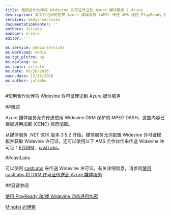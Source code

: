 ```yaml
---
title: 使用合作伙伴将 Widevine 许可证传送到 Azure 媒体服务 | Azure
description: 本文介绍如何使用 Azure 媒体服务 (AMS) 传送 AMS 通过 PlayReady 和 Widevine DRM 动态加密的流。PlayReady 许可证来自媒体服务 PlayReady 许可证服务器，而 Widevine 许可证则由 castLabs 许可证服务器传送。
services: media-services
documentationCenter: ''
authors: Juliako
manager: erikre
editor: ''

ms.service: media-services
ms.workload: media
ms.tgt_pltfrm: na
ms.devlang: na
ms.topic: article
ms.date: 09/26/2016
wacn.date: 12/16/2016
ms.author: juliako
---
```


#使用合作伙伴将 Widevine 许可证传送到 Azure 媒体服务

##概述

Azure 媒体服务允许传送使用 Widevine DRM 保护的 MPEG DASH，这些内容已根据通用加密 (CENC) 规范加密。

从媒体服务 .NET SDK 版本 3.5.2 开始，媒体服务允许配置 Widevine 许可证模板并获取 Widevine 许可证。还可以使用以下 AMS 合作伙伴来传送 Widevine 许可证：[EZDRM](http://ezdrm.com/)、[castLabs](http://castlabs.com/company/partners/azure/)。

##castLabs

可以使用 [castLabs](http://castlabs.com/company/partners/azure/) 来传送 Widevine 许可证。有关详细信息，请参阅[使用 castLabs 将 DRM 许可证传送到 Azure 媒体服务](./media-services-castlabs-integration.md)

##另请参阅

[使用 PlayReady 和/或 Widevine 动态通用加密](./media-services-protect-with-drm.md)

[Mingfei 的博客](https://azure.microsoft.com/blog/azure-media-services-adds-google-widevine-packaging-for-delivering-multi-drm-stream/)

<!---HONumber=Mooncake_Quality_Review_1202_2016-->